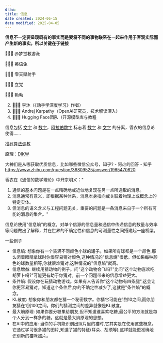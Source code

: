 ```yaml
---
draw:
title: 信息
date created: 2024-06-15
date modified: 2025-04-05
---
```


**信息不一定要呈现既有的事实而是要将不同的事物联系在一起来作用于客观实际而产生新的事实。所以关键在于链接**

<!-- more -->

👨🏻‍💻 @梦觉教游泳

👨🏻‍💻 英语兔

👨🏻‍💻 零天赋射手

👨🏻‍💻 立党

👨🏻‍💻 勃勃

  2. 👨🏻‍💻 李沐（《动手学深度学习》作者）
  3. 👨🏻‍💻 Andrej Karpathy（OpenAI研究员，技术解读深入）
  4. 👨🏻‍💻 Hugging Face团队（开源模型库与教程

信息包括 [文字](文字.md) 和 [数字](1%20一切皆项目/+%20数学之美/数字.md)，[阿拉伯数字](阿拉伯数字.md) 标志着 [数字](1%20一切皆项目/+%20数学之美/数字.md) 和 [文字](文字.md) 的分离，香农的信息论使得……

[推荐算法调教](推荐算法调教.md)

原理：[DIKW](DIKW.md)

大神们是从哪获取优质信息，比如哪些微信公众号，知乎? - 阿尐的回答 - 知乎  
https://www.zhihu.com/question/36809525/answer/1965470820

香农在《通信的数学理论》中开宗明义："

1. 通信的基本问题是在一点精确地或近似地复现在另一点所选取的消息。
2. 消息通常有意义，即根据某种体系，消息本身指向或关联着物理上或概念上的特定实体。
3. 但消息的语义含义与工程问题无关，重要的问题是一条消息来自于一个所有可能的消息的集合。"

信息论使用"信息熵"的概念，对单个信源的信息量和通信中传递信息的数量与效率等问题做出了解释，并在世界的不确定性和信息的可测量性之间搭建起一座桥梁。

一些例子

- 信息熵: 想象你有一个装满不同颜色小球的罐子。如果所有球都是一个颜色,那么闭着眼睛拿球时你很容易猜对颜色,这种情况的"信息熵"很低。但如果每种颜色的球数量相等,你就很难猜对,这种情况的"信息熵"就高。
- 信息增益: 继续用猜动物的例子。问"这个动物会飞吗?"比问"这个动物喜欢吃胡萝卜吗?"可能更有助于你猜对。前一个问题带来的信息增益更大。
- 条件熵: 假设你在玩猜动物游戏。如果有人告诉你"这个动物有四条腿",这会让你更容易猜对。知道这个条件后,你的不确定性减少了,这就是"条件熵"的概念。
- KL散度: 想象你和朋友都在猜一个秘密数字。你猜它可能在1到10之间,而你朋友猜在1到100之间。你们的猜测之间的差异就像是KL散度。
- 最大熵原理: 如果你要分糖果给朋友,但不知道谁喜欢吃糖,最公平的方法就是每个人分到一样多的糖。这就是最大熵原理的思想。
- 在AI中的应用: 当你的手机能识别出照片里的猫时,它其实是在使用这些概念。它通过学习很多猫的图片,知道了猫的特征(耳朵、胡须等),这样就能更准确地识别新的猫咪照片。
